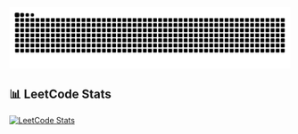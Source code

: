 
<!-- Snake Animation -->
<picture>
  <source media="(prefers-color-scheme: dark)" srcset="https://raw.githubusercontent.com/mehara-rothila/mehara-rothila/output/github-contribution-grid-snake-dark.svg">
  <source media="(prefers-color-scheme: light)" srcset="https://raw.githubusercontent.com/mehara-rothila/mehara-rothila/output/github-contribution-grid-snake.svg">
  <img alt="github contribution grid snake animation" src="https://raw.githubusercontent.com/mehara-rothila/mehara-rothila/output/github-contribution-grid-snake.svg">
</picture>

## 📊 LeetCode Stats

[![LeetCode Stats](https://leetcard.jacoblin.cool/mehara-rothila?theme=dark&font=Baloo&ext=heatmap)](https://leetcode.com/mehara-rothila)

